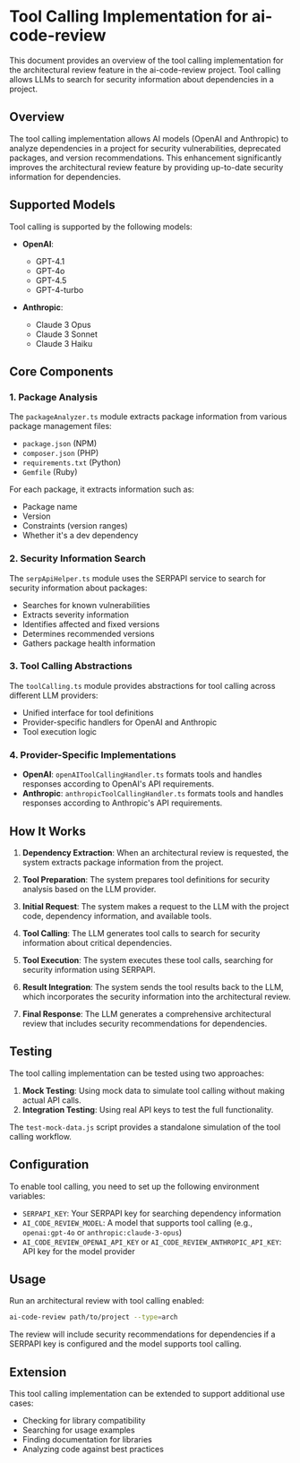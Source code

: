 # Tool Calling Implementation for ai-code-review

This document provides an overview of the tool calling implementation for the architectural review feature in the ai-code-review project. Tool calling allows LLMs to search for security information about dependencies in a project.

## Overview

The tool calling implementation allows AI models (OpenAI and Anthropic) to analyze dependencies in a project for security vulnerabilities, deprecated packages, and version recommendations. This enhancement significantly improves the architectural review feature by providing up-to-date security information for dependencies.

## Supported Models

Tool calling is supported by the following models:

- **OpenAI**:
  - GPT-4.1
  - GPT-4o
  - GPT-4.5
  - GPT-4-turbo

- **Anthropic**:
  - Claude 3 Opus
  - Claude 3 Sonnet
  - Claude 3 Haiku

## Core Components

### 1. Package Analysis

The `packageAnalyzer.ts` module extracts package information from various package management files:

- `package.json` (NPM)
- `composer.json` (PHP)
- `requirements.txt` (Python)
- `Gemfile` (Ruby)

For each package, it extracts information such as:
- Package name
- Version
- Constraints (version ranges)
- Whether it's a dev dependency

### 2. Security Information Search

The `serpApiHelper.ts` module uses the SERPAPI service to search for security information about packages:

- Searches for known vulnerabilities
- Extracts severity information
- Identifies affected and fixed versions
- Determines recommended versions
- Gathers package health information

### 3. Tool Calling Abstractions

The `toolCalling.ts` module provides abstractions for tool calling across different LLM providers:

- Unified interface for tool definitions
- Provider-specific handlers for OpenAI and Anthropic
- Tool execution logic

### 4. Provider-Specific Implementations

- **OpenAI**: `openAIToolCallingHandler.ts` formats tools and handles responses according to OpenAI's API requirements.
- **Anthropic**: `anthropicToolCallingHandler.ts` formats tools and handles responses according to Anthropic's API requirements.

## How It Works

1. **Dependency Extraction**: When an architectural review is requested, the system extracts package information from the project.

2. **Tool Preparation**: The system prepares tool definitions for security analysis based on the LLM provider.

3. **Initial Request**: The system makes a request to the LLM with the project code, dependency information, and available tools.

4. **Tool Calling**: The LLM generates tool calls to search for security information about critical dependencies.

5. **Tool Execution**: The system executes these tool calls, searching for security information using SERPAPI.

6. **Result Integration**: The system sends the tool results back to the LLM, which incorporates the security information into the architectural review.

7. **Final Response**: The LLM generates a comprehensive architectural review that includes security recommendations for dependencies.

## Testing

The tool calling implementation can be tested using two approaches:

1. **Mock Testing**: Using mock data to simulate tool calling without making actual API calls.
2. **Integration Testing**: Using real API keys to test the full functionality.

The `test-mock-data.js` script provides a standalone simulation of the tool calling workflow.

## Configuration

To enable tool calling, you need to set up the following environment variables:

- `SERPAPI_KEY`: Your SERPAPI key for searching dependency information
- `AI_CODE_REVIEW_MODEL`: A model that supports tool calling (e.g., `openai:gpt-4o` or `anthropic:claude-3-opus`)
- `AI_CODE_REVIEW_OPENAI_API_KEY` or `AI_CODE_REVIEW_ANTHROPIC_API_KEY`: API key for the model provider

## Usage

Run an architectural review with tool calling enabled:

```bash
ai-code-review path/to/project --type=arch
```

The review will include security recommendations for dependencies if a SERPAPI key is configured and the model supports tool calling.

## Extension

This tool calling implementation can be extended to support additional use cases:

- Checking for library compatibility
- Searching for usage examples
- Finding documentation for libraries
- Analyzing code against best practices